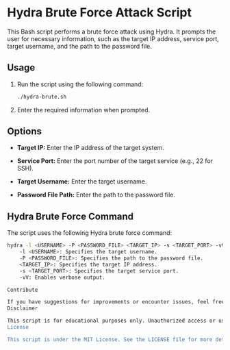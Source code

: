 # Hydra Brute Force Attack Script

This Bash script performs a brute force attack using Hydra. It prompts the user for necessary information, such as the target IP address, service port, target username, and the path to the password file.

## Usage

1. Run the script using the following command:

    ```bash
    ./hydra-brute.sh
    ```

2. Enter the required information when prompted.

## Options

- **Target IP:**
    Enter the IP address of the target system.

- **Service Port:**
    Enter the port number of the target service (e.g., 22 for SSH).

- **Target Username:**
    Enter the target username.

- **Password File Path:**
    Enter the path to the password file.

## Hydra Brute Force Command

The script uses the following Hydra brute force command:

```bash
hydra -l <USERNAME> -P <PASSWORD_FILE> <TARGET_IP> -s <TARGET_PORT> -vV
    -l <USERNAME>: Specifies the target username.
    -P <PASSWORD_FILE>: Specifies the path to the password file.
    <TARGET_IP>: Specifies the target IP address.
    -s <TARGET_PORT>: Specifies the target service port.
    -vV: Enables verbose output.

Contribute

If you have suggestions for improvements or encounter issues, feel free to open an issue or submit a pull request.
Disclaimer

This script is for educational purposes only. Unauthorized access or use of this script against systems you don't own or have explicit permission to test is illegal and unethical.
License

This script is under the MIT License. See the LICENSE file for more details.
